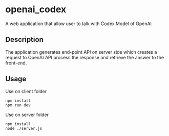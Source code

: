 # openai_codex
A web application that allow user to talk with Codex Model of OpenAI

## Description
The application generates end-point API on server side which creates a request to OpenAI API process the response and retrieve the answer to the front-end.

## Usage

Use on client folder
```
npm install
npm run dev
```

Use on server folder
```
npm install
node ./server.js
```
